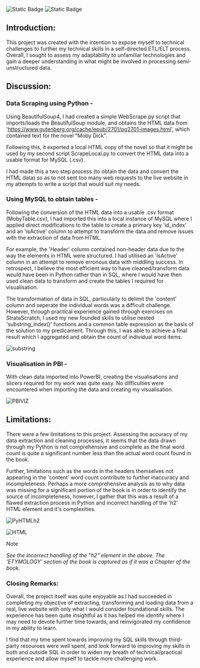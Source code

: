 ![Static Badge](https://img.shields.io/badge/Python-purple) ![Static Badge](https://img.shields.io/badge/PowerBI-blue)
## Introduction:
This project was created with the intention to expose myself to technical challenges to further my technical skills in 
a self-directed ETL/ELT process. Overall, I sought to assess my adaptability to unfamiliar technologies and gain a deeper 
understanding in what might be involved in processing semi-unstructured data.


## Discussion:

### Data Scraping using Python -
Using BeautifulSoup4, I had created a simple WebScrape.py script that imports/loads the BeautifulSoup module, and obtains the
HTML data from 'https://www.gutenberg.org/cache/epub/2701/pg2701-images.html', which contained text for the novel "Moby Dick".

Following this, it exported a local HTML copy of the novel so that it might be used by my second script ScrapeLocal.py to
convert the HTML data into a usable format for MySQL (.csv).

I had made this a two step process (to obtain the data and convert the HTML data) so as to not sent too many web requests to the 
live website in my attempts to write a script that would suit my needs.

### Using MySQL to obtain tables -
Following the conversion of the HTML data into a usable .csv format (MobyTable.csv), I had imported this into a local instance
of MySQL where I applied direct modifications to the table to create a primary key 'id_index' and an 'isActive'
column to attempt to transform the data and remove issues with the extraction of data from HTML.

For example, the 'Header' column contained non-header data due to the way the elements in HTML were structured. I had utilised an
'isActive' column in an attempt to remove erronous data with middling success. In retrospect, I believe the most efficient way to
have cleaned/transform data would have been in Python rather than in SQL, where I would have then used clean data to transform 
and create the tables I required for visualisation.

The transformation of data in SQL, particularly to delimit the 'content' column and seperate the individual words was a
difficult challenge. However, through practical experience gained through exercises on StrataScratch, I used my new
founded skills to utilise nested 'substring_index()' functions and a common table expression as the basis of the solution to 
my predicament. Through this, I was able to achieve a final result which I aggregated and obtain the count of individual word 
items.

![substring](https://github.com/equanimittyy/mobydick/assets/104692345/07f800fd-9e10-434c-a2bf-ea44f418d8e6)


### Visualisation in PBI -
With clean data imported into PowerBI, creating the visualisations and slicers required for my work was quite easy. No difficulties
were encountered when importing the data and creating my visualisation.

![PBIVIZ](https://github.com/equanimittyy/mobydick/assets/104692345/2db2ced6-3915-46fc-a876-ce67c8517e05)


## Limitations:
There were a few limitations to this project. Assessing the accuracy of my data extraction and cleaning processes, it seems that
the data drawn through my Python is not comprehensive and complete as the final word count is quite a significant number less than
the actual word count found in the book.

Further, limitations such as the words in the headers themselves not appearing in the 'content' word count contribute to further
inaccuracy and incompleteness. Perhaps a more comprehensive analysis as to why data was missing for a significant portion of the
book is in order to identify the source of incompleteness, however, I gather that this was a result of a flawed extraction process
in Python and incorrect handling of the 'h2' HTML element and it's complexities.

![PyHTMLh2](https://github.com/equanimittyy/mobydick/assets/104692345/3021cd2c-c421-47be-84c7-9e837ba07a27)

![HTML](https://github.com/equanimittyy/mobydick/assets/104692345/ddea86ce-8d19-42af-9c2e-20d8f6fd3ea7)

> [!Note] 
> _See the incorrect handling of the "h2" element in the above. The 'ETYMOLOGY' section of the book is captured as if it was a Chapter of the book._

### Closing Remarks:
Overall, the project itself was quite enjoyable as I had succeeded in completing my objective of extracting, transforming and loading
data from a real, live website with only what I would consider foundational skills. The experience has been quite insightful as it has 
helped me identify where I may need to devote further time towards, and reinvigorated my confidence in my ability to learn.

I find that my time spent towards improving my SQL skills through third-party resources were well spent, and look forward to improving my
skills in both and outside SQL in order to widen my breath of technical/practical experience and allow myself to tackle more challenging
work.
